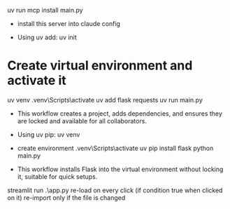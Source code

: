 uv run mcp install main.py
- install this server into claude config


- Using uv add:
uv init 
# Create virtual environment and activate it
uv venv
.venv\Scripts\activate
uv add flask requests
uv run main.py
- This workflow creates a project, adds dependencies, and ensures they are locked and available for all collaborators.

- Using uv pip:
uv venv
- create environment
.venv\Scripts\activate
uv pip install flask
python main.py
- This workflow installs Flask into the virtual environment without locking it, suitable for quick setups.

streamlit run .\app.py
re-load on every click (if condition true when clicked on it)
re-import only if the file is changed